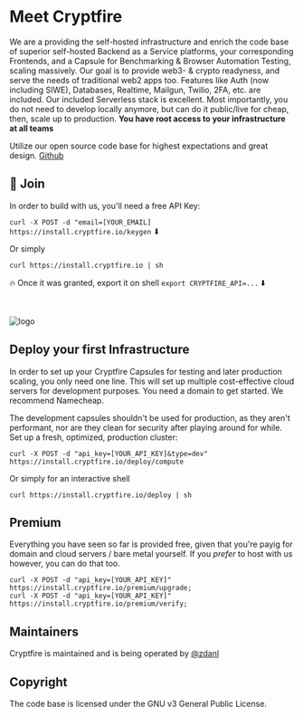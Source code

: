 # Meet Cryptfire

We are a providing the self-hosted infrastructure and enrich the code base of superior self-hosted Backend as a Service platforms, your corresponding Frontends, and a Capsule for Benchmarking & Browser Automation Testing, scaling massively. Our goal is to provide web3- & crypto readyness, and serve the needs of traditional web2 apps too. 
Features like Auth (now including SIWE), Databases, Realtime, Mailgun, Twilio, 2FA, etc. are included. Our included Serverless stack is excellent. Most importantly, you do not need to develop locally anymore, but can do it public/live for cheap, then, scale up to production. __You have root access to your infrastructure at all teams__

Utilize our open source code base for highest expectations and great design. [Github](https://github.com/cryptfire/cryptfire)

## 🚀 Join

In order to build with us, you'll need a free API Key:

`curl -X POST -d "email=[YOUR_EMAIL] https://install.cryptfire.io/keygen` ⬇

Or simply

`curl https://install.cryptfire.io | sh` 

 🔥 Once it was granted, export it on shell
`export CRYPTFIRE_API=...` ⬇️

<br />

![logo](https://github.com/cryptfire/.github/assets/114028070/f3f3cdb9-268d-478a-b716-c232446ed5e1)

## Deploy your first Infrastructure

In order to set up your Cryptfire Capsules for testing and later production scaling, you only need one line.
This will set up multiple cost-effective cloud servers for development purposes. You need a domain to get started.
We recommend Namecheap.

The development capsules shouldn't be used for production, as they aren't performant, nor are they clean for security
after playing around for while. Set up a fresh, optimized, production cluster:


```
curl -X POST -d "api_key=[YOUR_API_KEY]&type=dev" https://install.cryptfire.io/deploy/compute
```

Or simply for an interactive shell

```
curl https://install.cryptfire.io/deploy | sh
```

## Premium

Everything you have seen so far is provided free, given that you're payig for domain and cloud servers / bare metal yourself.
If you *prefer* to host with us however, you can do that too.

```
curl -X POST -d "api_key=[YOUR_API_KEY]"  https://install.cryptfire.io/premium/upgrade;
curl -X POST -d "api_key=[YOUR_API_KEY]"  https://install.cryptfire.io/premium/verify;
```

## Maintainers

Cryptfire is maintained and is being operated by [@zdanl](https://github.com/zdanl)

## Copyright

The code base is licensed under the GNU v3 General Public License.
